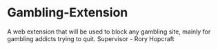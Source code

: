 # Gambling-Extension
A web extension that will be used to block any gambling site, mainly for gambling addicts trying to quit.
Supervisor - Rory Hopcraft 
